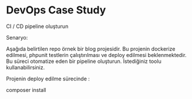 # DevOps Case Study

CI / CD pipeline oluşturun

Senaryo: 

Aşağıda belirtilen repo örnek bir blog projesidir. Bu projenin dockerize edilmesi, phpunit testlerin çalıştırılması ve deploy edilmesi beklenmektedir.
Bu süreci otomatize eden bir pipeline oluşturun. İstediğiniz toolu kullanabilirsiniz.


Projenin deploy edilme sürecinde :

composer install
